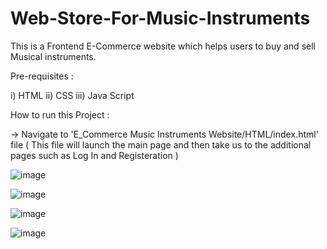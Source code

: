 # Web-Store-For-Music-Instruments
This is a Frontend E-Commerce website which helps users to buy and sell Musical instruments. 

Pre-requisites :

i) HTML
ii) CSS
iii) Java Script

How to run this Project : 

-> Navigate to 'E_Commerce Music Instruments Website/HTML/index.html' file
( This file will launch the main page and then take us to the additional pages such as Log In and Registeration )

![image](https://github.com/SriHariRamG/Web-Store-For-Music-Instruments/assets/152001019/0f6ab60d-2713-470a-bf6e-8787fbe6915c)

![image](https://github.com/SriHariRamG/Web-Store-For-Music-Instruments/assets/152001019/e9d286ed-47d4-45c3-8d80-56057001a771)

![image](https://github.com/SriHariRamG/Web-Store-For-Music-Instruments/assets/152001019/79f1c57d-dfa9-42df-8d41-a888d9c4b266)

![image](https://github.com/SriHariRamG/Web-Store-For-Music-Instruments/assets/152001019/a9577e31-a351-4117-b80c-c95606d63b40)




